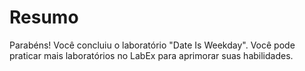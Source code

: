 # Resumo

Parabéns! Você concluiu o laboratório "Date Is Weekday". Você pode praticar mais laboratórios no LabEx para aprimorar suas habilidades.
